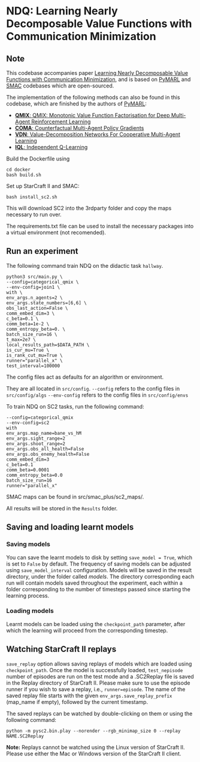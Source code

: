# NDQ: Learning Nearly Decomposable Value Functions with Communication Minimization

## Note
 This codebase accompanies paper [Learning Nearly Decomposable Value Functions with Communication Minimization](https://openreview.net/forum?id=HJx-3grYDB&noteId=HJx-3grYDB), 
 and is based on  [PyMARL](https://github.com/oxwhirl/pymarl) and [SMAC](https://github.com/oxwhirl/smac) codebases which are open-sourced.

The implementation of the following methods can also be found in this codebase, which are finished by the authors of [PyMARL](https://github.com/oxwhirl/pymarl):

- [**QMIX**: QMIX: Monotonic Value Function Factorisation for Deep Multi-Agent Reinforcement Learning](https://arxiv.org/abs/1803.11485)
- [**COMA**: Counterfactual Multi-Agent Policy Gradients](https://arxiv.org/abs/1705.08926)
- [**VDN**: Value-Decomposition Networks For Cooperative Multi-Agent Learning](https://arxiv.org/abs/1706.05296) 
- [**IQL**: Independent Q-Learning](https://arxiv.org/abs/1511.08779)

Build the Dockerfile using 
```shell
cd docker
bash build.sh
```

Set up StarCraft II and SMAC:
```shell
bash install_sc2.sh
```

This will download SC2 into the 3rdparty folder and copy the maps necessary to run over.

The requirements.txt file can be used to install the necessary packages into a virtual environment (not recomended).

## Run an experiment 

The following command train NDQ on the didactic task `hallway`.

```shell
python3 src/main.py \
--config=categorical_qmix \
--env-config=join1 \
with \
env_args.n_agents=2 \
env_args.state_numbers=[6,6] \
obs_last_action=False \
comm_embed_dim=3 \
c_beta=0.1 \
comm_beta=1e-2 \
comm_entropy_beta=0. \
batch_size_run=16 \
t_max=2e7 \
local_results_path=$DATA_PATH \
is_cur_mu=True \
is_rank_cut_mu=True \
runner="parallel_x" \
test_interval=100000
```

The config files act as defaults for an algorithm or environment. 

They are all located in `src/config`.
`--config` refers to the config files in `src/config/algs`
`--env-config` refers to the config files in `src/config/envs`

To train NDQ on SC2 tasks, run the following command:
```shell
--config=categorical_qmix
--env-config=sc2
with
env_args.map_name=bane_vs_hM
env_args.sight_range=2
env_args.shoot_range=2
env_args.obs_all_health=False
env_args.obs_enemy_health=False
comm_embed_dim=3
c_beta=0.1
comm_beta=0.0001
comm_entropy_beta=0.0
batch_size_run=16
runner="parallel_x"
```

SMAC maps can be found in src/smac_plus/sc2_maps/.

All results will be stored in the `Results` folder.

## Saving and loading learnt models

### Saving models

You can save the learnt models to disk by setting `save_model = True`, which is set to `False` by default. The frequency of saving models can be adjusted using `save_model_interval` configuration. Models will be saved in the result directory, under the folder called *models*. The directory corresponding each run will contain models saved throughout the experiment, each within a folder corresponding to the number of timesteps passed since starting the learning process.

### Loading models

Learnt models can be loaded using the `checkpoint_path` parameter, after which the learning will proceed from the corresponding timestep. 

## Watching StarCraft II replays

`save_replay` option allows saving replays of models which are loaded using `checkpoint_path`. Once the model is successfully loaded, `test_nepisode` number of episodes are run on the test mode and a .SC2Replay file is saved in the Replay directory of StarCraft II. Please make sure to use the episode runner if you wish to save a replay, i.e., `runner=episode`. The name of the saved replay file starts with the given `env_args.save_replay_prefix` (map_name if empty), followed by the current timestamp. 

The saved replays can be watched by double-clicking on them or using the following command:

```shell
python -m pysc2.bin.play --norender --rgb_minimap_size 0 --replay NAME.SC2Replay
```

**Note:** Replays cannot be watched using the Linux version of StarCraft II. Please use either the Mac or Windows version of the StarCraft II client.

